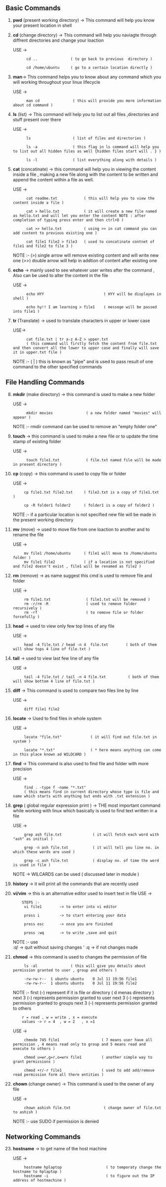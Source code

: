 ## Basic Commands

1. **pwd** (present working directory) -> This command will help you know your present location in shell 



2. **cd** (change directory) -> This command will help you naviagte through diffrent directories and change your loaction 

    USE ->  

   
             cd ..               ( to go back to previous  directory )
            
             cd /home/ubuntu     ( go to a certain location directly )
    


3. **man**-> This command helps you to know about any command which you will working throughout your linux lifecycle

    USE -> 

             man cd               ( this will provide you more information about cd command )
  


4. **ls** (list) -> This command will help you to list out all files ,directories and stuff present over there 

    USE -> 

             ls                   ( list of files and directories )

             ls -a                ( this flag in ls command will help you to list out all hidden files as well {hidden files start will . } )

             ls -l                ( list everything along with details )  



5. **cat** (concatinate) -> this command will help you in viewing the content inside a file , making a new file along with the content to be written and append the content within a file as well.

    USE -> 

             cat readme.txt            ( this will help you to view the content inside a file )

             cat > hello.txt           ( it will create a new file named as hello.txt and will let you enter the content NOTE : after completion of typing press enter and then ctrl+D )    

             cat >> hello.txt          ( using >> in cat command you can add content to previous existing one )     

             cat file1 file2 > file3   ( used to concatinate contnet of file1 and file2 to file 3 ) 
     
    NOTE :-  (>)    single arrow will remove existing content and will write new one
                 (>>)   double arrow will help in addtion of content after existing one
           

    
6. **echo** -> mainly used to see whatever user writes after the command , Also can be used to alter the content in the file

    USE -> 

             echo HYY                           ( HYY will be displayes in shell )

             echo hy!! I am learning > file1    ( messege will be passed into file1 )
 


7. **tr** (Translate) -> used to translate characters in upper or lower case 

    USE-> 

             cat file.txt | tr a-z A-Z > upper.txt
             ( this command will firstly fetch the content from file.txt and then convert all the lower to upper case and finally will save it in upper.txt file )
    
    NOTE :- ( | ) this is known as "pipe" and is used to pass result of one command to the other specified commands


## File Handling Commands



8. **mkdir** (make directory) -> this command is used to make a new folder 

    USE ->

             mkdir movies               ( a new folder named "movies" will appear )

    NOTE :- rmdir command can be used to remove an "empty folder one" 

9. **touch** -> this command is used to make a new file or to update the time stamp of existing folder 

    USE -> 

             touch file1.txt            ( file.txt named file will be made in present directory )



10. **cp** (copy) -> this command is used to copy file or folder 

    USE -> 
    
             cp file1.txt file2.txt     ( file2.txt is a copy of file1.txt )

             cp -R folder1 folder2      ( folder1 is a copy of folder2 )
    
    NOTE :- if a particular location is not specified new file will be made in the present working directory 


 
11. **mv** (move) -> used to move file from one loaction to another and to rename the file 

    USE -> 

             mv file1 /home/ubuntu      ( file1 will move to /home/ubuntu folder )
             mv file1 file2             ( if a location is not specified and file2 doesn't exist , file1 will be renamed as file2 )



12. **rm** (remove) -> as name suggest this cmd is used to remove file and folder

    USE -> 

             rm file1.txt                ( file1.txt will be removed )
             rm -r/rm -R                 ( used to remove folder recursively )
             rm -rf                      ( to remove file or folder forcefully )



13. **head** -> used to view only few top lines of any file 

    USE -> 

             head -4 file.txt / head -n 4  file.txt        ( both of them will show tops 4 line of file.txt )
            


14. **tail** -> used to view last few line of any file

    USE ->

             tail -4 file.txt / tail -n 4 file.txt          ( both of them will show bottom 4 line of file.txt )

        
15. **diff** -> This command is used to compare two files line by line 

    USE -> 

             diff file1 file2             



16. **locate** -> Used to find files in whole system 

    USE ->

             locate "file.txt"             ( it will find out file.txt in system )
             
             locate "*.txt"                ( * here means anything can come in this place known ad WILDCARD )

            
17. **find** -> This command is also used to find file and folder with more precision

    USE -> 

             find . -type f -name "*.txt"
             ( this means find in current directory whose type is file and name which starts with anything but ends with .txt extension )



18. **grep** ( global regular expression print ) -> THE most important command while working with linux which basically is used to find text written in a file 

    USE -> 

             grep ash file.txt              ( it will fetch each word with "ash" as initial )
             
             grep -n ash file.txt           ( it will tell you line no. in which these words are used )

             grep -c ash file.txt           ( display no. of time the word is used in file )

    NOTE -> WILCARDS can be used ( discussed later in module )



19. **history** -> it will print all the commands that are recently used 


20. **vi/vim** -> this is an alternative editor used to insert text in file 
    USE ->   
    
            STEPS :-
             vi file1        -> to enter into vi editor 

             press i         -> to start entering your data 
  
             press esc       -> once you are finished 

             press :wq       -> to write ,save and quit 


    NOTE :- use  
     :q! -> quit without saving changes '
     :q  -> if not changes made 


 
21. **chmod** ->  this command is used to changes the permission of file 


             ls -al               ( this will give you details about permission granted to user , group and others )
             
             -rw-rw-r--  1 ubuntu ubuntu    0 Jul 11 19:56 file1
             -rw-rw-r--  1 ubuntu ubuntu    0 Jul 11 19:56 file2

    NOTE :- first (-) represent if it is file or directory ( d menas directory )
            next 3 (-) represents permission granted to user
            next 3 (-) represents permission granted to groups
            next 3 (-) represents permission granted to others
            
            r = read , w = write , x = execute 
            values -> r = 4  , w = 2   , x =1 

    USE -> 
    
             chmode 745 file1                   ( 7 means user have all permission , 4 means read only to group and 5 means read and execute to others )

             chmod u=wr,g=r,o=wrx file1         ( another simple way to grant permissions )

             chmod +r/-r file1                  ( used to add add/remove read permission form all there entities )


22. **chown** (change owner) -> This command is used to the owner of any file

    USE -> 

             chown ashish file.txt               ( change owner of file.txt to ashish )

    NOTE :- use SUDO if permission is denied



## Networking Commands


23. **hostname** -> to get name of the host machine

    USE -> 

             hostname hplaptop                    ( to temporaty change the hostname to hplaptop )
             hostname -i                          ( to figure out the IP address of hostmachine )





